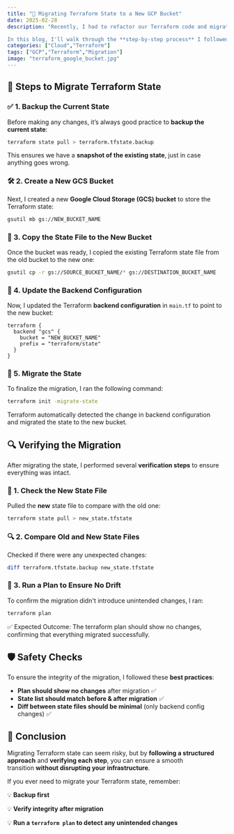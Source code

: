 ```yaml
---
title: "🚀 Migrating Terraform State to a New GCP Bucket"
date: 2025-02-28
description: "Recently, I had to refactor our Terraform code and migrate the Terraform state file to a new GCP bucket**. Fortunately, this was a straightforward migration, and I didn’t have to recreate any resources—just a quick state transfer was required.

In this blog, I'll walk through the **step-by-step process** I followed to ensure a smooth and **safe migration** of our Terraform state."
categories: ["Cloud","Terraform"]
tags: ["GCP","Terraform","Migration"]
image: "terraform_google_bucket.jpg"
---
```


## 📌 Steps to Migrate Terraform State

### ✅ 1. Backup the Current State

Before making any changes, it’s always good practice to **backup the current state**:

```bash
terraform state pull > terraform.tfstate.backup
```

This ensures we have a **snapshot of the existing state**, just in case anything goes wrong.

### 🛠️ 2. Create a New GCS Bucket

Next, I created a new **Google Cloud Storage (GCS) bucket** to store the Terraform state:

```bash
gsutil mb gs://NEW_BUCKET_NAME
```

### 📂 3. Copy the State File to the New Bucket

Once the bucket was ready, I copied the existing Terraform state file from the old bucket to the new one:

```bash
gsutil cp -r gs://SOURCE_BUCKET_NAME/* gs://DESTINATION_BUCKET_NAME
```

### 📝 4. Update the Backend Configuration

Now, I updated the Terraform **backend configuration** in `main.tf` to point to the new bucket:

```hcl
terraform {
  backend "gcs" {
    bucket = "NEW_BUCKET_NAME"
    prefix = "terraform/state"
  }
}
```

### 🔄 5. Migrate the State

To finalize the migration, I ran the following command:

```bash
terraform init -migrate-state
```

Terraform automatically detected the change in backend configuration and migrated the state to the new bucket.

## 🔍 Verifying the Migration

After migrating the state, I performed several **verification steps** to ensure everything was intact.

### 🧐 1. Check the New State File

Pulled the **new** state file to compare with the old one:

```bash
terraform state pull > new_state.tfstate
```

### 🔍 2. Compare Old and New State Files

Checked if there were any unexpected changes:

```bash
diff terraform.tfstate.backup new_state.tfstate
```

### 🔄 3. Run a Plan to Ensure No Drift

To confirm the migration didn't introduce unintended changes, I ran:

```bash
terraform plan
```

✅ Expected Outcome: The terraform plan should show no changes, confirming that everything migrated successfully.

## 🛡️ Safety Checks

To ensure the integrity of the migration, I followed these **best practices**:

- **Plan should show no changes** after migration ✅
- **State list should match before & after migration** ✅
- **Diff between state files should be minimal** (only backend config changes) ✅
  
## 🎉 Conclusion

Migrating Terraform state can seem risky, but by **following a structured approach** and **verifying each step**, you can ensure a smooth transition **without disrupting your infrastructure**.

If you ever need to migrate your Terraform state, remember:

💡 **Backup first**

💡 **Verify integrity after migration**

💡 **Run a `terraform plan` to detect any unintended changes**